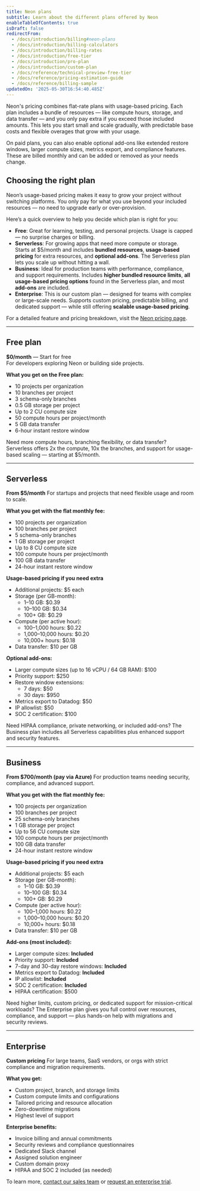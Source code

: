 ```yaml
---
title: Neon plans
subtitle: Learn about the different plans offered by Neon
enableTableOfContents: true
isDraft: false
redirectFrom:
  - /docs/introduction/billing#neon-plans
  - /docs/introduction/billing-calculators
  - /docs/introduction/billing-rates
  - /docs/introduction/free-tier
  - /docs/introduction/pro-plan
  - /docs/introduction/custom-plan
  - /docs/reference/technical-preview-free-tier
  - /docs/reference/pricing-estimation-guide
  - /docs/reference/billing-sample
updatedOn: '2025-05-30T16:54:40.485Z'
---
```


Neon's pricing combines flat-rate plans with usage-based pricing. Each plan includes a bundle of resources — like compute hours, storage, and data transfer — and you only pay extra if you exceed those included amounts. This lets you start small and scale gradually, with predictable base costs and flexible overages that grow with your usage.

On paid plans, you can also enable optional add-ons like extended restore windows, larger compute sizes, metrics export, and compliance features. These are billed monthly and can be added or removed as your needs change.

## Choosing the right plan

Neon’s usage-based pricing makes it easy to grow your project without switching platforms. You only pay for what you use beyond your included resources — no need to upgrade early or over-provision.

Here’s a quick overview to help you decide which plan is right for you:

- **Free**: Great for learning, testing, and personal projects. Usage is capped — no surprise charges or billing.
- **Serverless**: For growing apps that need more compute or storage. Starts at $5/month and includes **bundled resources**, **usage-based pricing** for extra resources, and **optional add-ons**. The Serverless plan lets you scale up without hitting a wall.
- **Business**: Ideal for production teams with performance, compliance, and support requirements. Includes **higher bundled resource limits**, **all usage-based pricing options** found in the Serverless plan, and most **add-ons** are included.
- **Enterprise**: This is our custom plan — designed for teams with complex or large-scale needs. Supports custom pricing, predictable billing, and dedicated support — while still offering **scalable usage-based pricing**.

For a detailed feature and pricing breakdown, visit the [Neon pricing page](https://neon.tech/pricing).

---

## Free plan

**$0/month** — Start for free  
For developers exploring Neon or building side projects.

**What you get on the Free plan:**
- 10 projects per organization
- 10 branches per project
- 3 schema-only branches
- 0.5 GB storage per project
- Up to 2 CU compute size
- 50 compute hours per project/month
- 5 GB data transfer
- 6-hour instant restore window

<Admonition type="info" title="Why upgrade from Free to Serverless?">
Need more compute hours, branching flexibility, or data transfer? Serverless offers 2x the compute, 10x the branches, and support for usage-based scaling — starting at $5/month.
</Admonition>

---

## Serverless

**From $5/month**
For startups and projects that need flexible usage and room to scale.

**What you get with the flat monthly fee:**
- 100 projects per organization
- 100 branches per project
- 5 schema-only branches
- 1 GB storage per project
- Up to 8 CU compute size
- 100 compute hours per project/month
- 100 GB data transfer
- 24-hour instant restore window

**Usage-based pricing if you need extra**
- Additional projects: $5 each
- Storage (per GB-month):
  - 1–10 GB: $0.39
  - 10–100 GB: $0.34
  - 100+ GB: $0.29
- Compute (per active hour):
  - 100–1,000 hours: $0.22
  - 1,000–10,000 hours: $0.20
  - 10,000+ hours: $0.18
- Data transfer: $10 per GB

**Optional add-ons:**
- Larger compute sizes (up to 16 vCPU / 64 GB RAM): $100
- Priority support: $250
- Restore window extensions:
  - 7 days: $50
  - 30 days: $950
- Metrics export to Datadog: $50
- IP allowlist: $50
- SOC 2 certification: $100

<Admonition type="info" title="Why upgrade from Serverless to Business?">
Need HIPAA compliance, private networking, or included add-ons? The Business plan includes all Serverless capabilities plus enhanced support and security features.
</Admonition>

---

## Business

**From $700/month (pay via Azure)**
For production teams needing security, compliance, and advanced support.

**What you get with the flat monthly fee:**
- 100 projects per organization
- 100 branches per project
- 25 schema-only branches
- 1 GB storage per project
- Up to 56 CU compute size
- 100 compute hours per project/month
- 100 GB data transfer
- 24-hour instant restore window

**Usage-based pricing if you need extra**
- Additional projects: $5 each
- Storage (per GB-month):
  - 1–10 GB: $0.39
  - 10–100 GB: $0.34
  - 100+ GB: $0.29
- Compute (per active hour):
  - 100–1,000 hours: $0.22
  - 1,000–10,000 hours: $0.20
  - 10,000+ hours: $0.18
- Data transfer: $10 per GB

**Add-ons (most included):**
- Larger compute sizes: **Included**
- Priority support: **Included**
- 7-day and 30-day restore windows: **Included**
- Metrics export to Datadog: **Included**
- IP allowlist: **Included**
- SOC 2 certification: **Included**
- HIPAA certification: $500

<Admonition type="info" title="Why upgrade to Enterprise?">
Need higher limits, custom pricing, or dedicated support for mission-critical workloads? The Enterprise plan gives you full control over resources, compliance, and support — plus hands-on help with migrations and security reviews.
</Admonition>

---

## Enterprise

**Custom pricing**
For large teams, SaaS vendors, or orgs with strict compliance and migration requirements.

**What you get:**
- Custom project, branch, and storage limits
- Custom compute limits and configurations
- Tailored pricing and resource allocation
- Zero-downtime migrations
- Highest level of support

**Enterprise benefits:**
- Invoice billing and annual commitments
- Security reviews and compliance questionnaires
- Dedicated Slack channel
- Assigned solution engineer
- Custom domain proxy
- HIPAA and SOC 2 included (as needed)

To learn more, [contact our sales team](https://neon.tech/contact-sales) or [request an enterprise trial](https://neon.tech/enterprise#request-trial).

<NeedHelp/>
